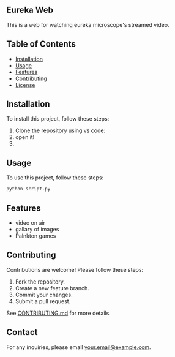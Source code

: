 ## Eureka Web
This is a web for watching eureka microscope's streamed video.
## Table of Contents
- [Installation](#installation)
- [Usage](#usage)
- [Features](#features)
- [Contributing](#contributing)
- [License](#license)
## Installation
To install this project, follow these steps:

1. Clone the repository using vs code:
2. open it!
3. 
## Usage
To use this project, follow these steps:

```bash
python script.py
```

## Features
- video on air
- gallary of images
- Palnkton games
## Contributing
Contributions are welcome! Please follow these steps:

1. Fork the repository.
2. Create a new feature branch.
3. Commit your changes.
4. Submit a pull request.

See [CONTRIBUTING.md](link-to-contributing-guide) for more details.
## Contact
For any inquiries, please email your.email@example.com.

